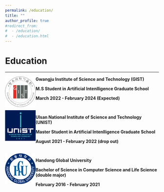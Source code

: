```yaml
---
permalink: /education/
title: ""
author_profile: true
#redirect_from: 
#  - /education/
#  - /education.html
---
```

# Education
<hr/>

<img align="left" src="./../images/gist.jpg" height="100x" width="100px"> 

**Gwangju Institute of Science and Technology (GIST)**

**M.S Student in Artificial Intenlligence Graduate School** 

**March 2022 - February 2024 (Expected)** 


<br/>
<img align="left" src="./../images/unist.png" height="100x" width="100px">

**Ulsan National Institute of Science and Technology (UNIST)**

**Master Student in Artificial Intenlligence Graduate School**

**August 2021 - February 2022 (drop out)**


<br/> 
<img align="left" src="./../images/hgu.png" height="100x" width="100px">

**Handong Global University**

**Bachelor of Science in Computer Science and Life Science (double major)**

**February 2016 - February 2021**

